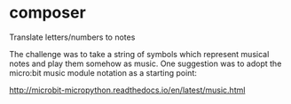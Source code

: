 # composer
Translate letters/numbers to notes

The challenge was to take a string of symbols which represent musical
notes and play them somehow as music. One suggestion was to adopt the
micro:bit music module notation as a starting point:

http://microbit-micropython.readthedocs.io/en/latest/music.html
